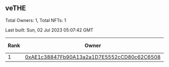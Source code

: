 ## veTHE

Total Owners: 1, Total NFTs: 1

Last built: Sun, 02 Jul 2023 05:07:42 GMT

| Rank | Owner | Voting Power | Influence | NFTs Id |
| --- | --- | --- | --- | --- |
  | 1 | [0xAE1c38847Fb90A13a2a1D7E5552cCD80c62C6508](https://debank.com/profile/0xAE1c38847Fb90A13a2a1D7E5552cCD80c62C6508?chain=bsc) | 2,403,060.165 | 4.17689% | 1 |